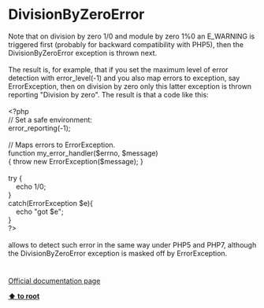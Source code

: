 # DivisionByZeroError




<div class="phpcode"><span class="html">
Note that on division by zero 1/0 and module by zero 1%0 an E_WARNING is triggered first (probably for backward compatibility with PHP5), then the DivisionByZeroError exception is thrown next.<br><br>The result is, for example, that if you set the maximum level of error detection with error_level(-1) and you also map errors to exception, say ErrorException, then on division by zero only this latter exception is thrown reporting &quot;Division by zero&quot;. The result is that a code like this:<br><br><span class="default">&lt;?php<br></span><span class="comment">// Set a safe environment:<br></span><span class="default">error_reporting</span><span class="keyword">(-</span><span class="default">1</span><span class="keyword">);<br><br></span><span class="comment">// Maps errors to ErrorException.<br></span><span class="keyword">function </span><span class="default">my_error_handler</span><span class="keyword">(</span><span class="default">$errno</span><span class="keyword">, </span><span class="default">$message</span><span class="keyword">)<br>{ throw new </span><span class="default">ErrorException</span><span class="keyword">(</span><span class="default">$message</span><span class="keyword">); }<br><br>try {<br>&#xA0; &#xA0; echo </span><span class="default">1</span><span class="keyword">/</span><span class="default">0</span><span class="keyword">;<br>}<br>catch(</span><span class="default">ErrorException $e</span><span class="keyword">){<br>&#xA0; &#xA0; echo </span><span class="string">&quot;got </span><span class="default">$e</span><span class="string">&quot;</span><span class="keyword">;<br>}<br></span><span class="default">?&gt;<br></span><br>allows to detect such error in the same way under PHP5 and PHP7, although the DivisionByZeroError exception is masked off by ErrorException.</span>
</div>
  

#

[Official documentation page](https://www.php.net/manual/en/class.divisionbyzeroerror.php)

**[⬆ to root](/)**